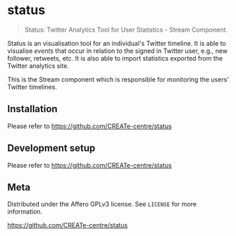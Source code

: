# status
> Status: Twitter Analytics Tool for User Statistics - Stream Component.

Status is an visualisation tool for an individual's Twitter timeline. It is able
to visualise *events* that occur in relation to the signed in Twitter user, 
e.g., new follower, retweets, etc. It is also able to import statistics 
exported from the Twitter analytics site.

This is the Stream component which is responsible for monitoring the users'
Twitter timelines.

## Installation

Please refer to <https://github.com/CREATe-centre/status>

## Development setup

Please refer to <https://github.com/CREATe-centre/status>

## Meta

Distributed under the Affero GPLv3 license. See `LICENSE` for more information.

<https://github.com/CREATe-centre/status>
